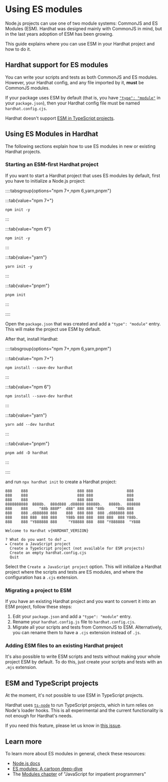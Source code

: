 # Using ES modules

Node.js projects can use one of two module systems: CommonJS and ES Modules (ESM). Hardhat was designed mainly with CommonJS in mind, but in the last years adoption of ESM has been growing.

This guide explains where you can use ESM in your Hardhat project and how to do it.

## Hardhat support for ES modules

You can write your scripts and tests as both CommonJS and ES modules. However, your Hardhat config, and any file imported by it, **must** be CommonJS modules.

If your package uses ESM by default (that is, you have [`"type": "module"`](https://nodejs.org/api/packages.html#type) in your `package.json`), then your Hardhat config file must be named `hardhat.config.cjs`.

Hardhat doesn't support [ESM in TypeScript projects](#esm-and-typescript-projects).

## Using ES Modules in Hardhat

The following sections explain how to use ES modules in new or existing Hardhat projects.

### Starting an ESM-first Hardhat project

If you want to start a Hardhat project that uses ES modules by default, first you have to initialize a Node.js project:

::::tabsgroup{options="npm 7+,npm 6,yarn,pnpm"}

:::tab{value="npm 7+"}

```
npm init -y
```

:::

:::tab{value="npm 6"}

```
npm init -y
```

:::

:::tab{value="yarn"}

```
yarn init -y
```

:::

:::tab{value="pnpm"}

```
pnpm init
```

:::

::::

Open the `package.json` that was created and add a `"type": "module"` entry. This will make the project use ESM by default.

After that, install Hardhat:

::::tabsgroup{options="npm 7+,npm 6,yarn,pnpm"}

:::tab{value="npm 7+"}

```
npm install --save-dev hardhat
```

:::

:::tab{value="npm 6"}

```
npm install --save-dev hardhat
```

:::

:::tab{value="yarn"}

```
yarn add --dev hardhat
```

:::

:::tab{value="pnpm"}

```
pnpm add -D hardhat
```

:::

::::

and run `npx hardhat init` to create a Hardhat project:

```
888    888                      888 888               888
888    888                      888 888               888
888    888                      888 888               888
8888888888  8888b.  888d888 .d88888 88888b.   8888b.  888888
888    888     "88b 888P"  d88" 888 888 "88b     "88b 888
888    888 .d888888 888    888  888 888  888 .d888888 888
888    888 888  888 888    Y88b 888 888  888 888  888 Y88b.
888    888 "Y888888 888     "Y88888 888  888 "Y888888  "Y888

Welcome to Hardhat v{HARDHAT_VERSION}

? What do you want to do? …
▸ Create a JavaScript project
  Create a TypeScript project (not available for ESM projects)
  Create an empty hardhat.config.cjs
  Quit
```

Select the `Create a JavaScript project` option. This will initialize a Hardhat project where the scripts and tests are ES modules, and where the configuration has a `.cjs` extension.

### Migrating a project to ESM

If you have an existing Hardhat project and you want to convert it into an ESM project, follow these steps:

1. Edit your `package.json` and add a `"type": "module"` entry.
2. Rename your `hardhat.config.js` file to `hardhat.config.cjs`.
3. Migrate all your scripts and tests from CommonJS to ESM. Alternatively, you can rename them to have a `.cjs` extension instead of `.js`.

### Adding ESM files to an existing Hardhat project

It's also possible to write ESM scripts and tests without making your whole project ESM by default. To do this, just create your scripts and tests with an `.mjs` extension.

## ESM and TypeScript projects

At the moment, it's not possible to use ESM in TypeScript projects.

Hardhat uses [`ts-node`](https://typestrong.org/ts-node/) to run TypeScript projects, which in turn relies on Node's loader hooks. This is all experimental and the current functionality is not enough for Hardhat's needs.

If you need this feature, please let us know in [this issue](https://github.com/NomicFoundation/hardhat/issues/3385).

## Learn more

To learn more about ES modules in general, check these resources:

- [Node.js docs](https://nodejs.org/api/packages.html)
- [ES modules: A cartoon deep-dive](https://hacks.mozilla.org/2018/03/es-modules-a-cartoon-deep-dive/)
- The [Modules chapter](https://exploringjs.com/impatient-js/ch_modules.html) of "JavaScript for impatient programmers"
